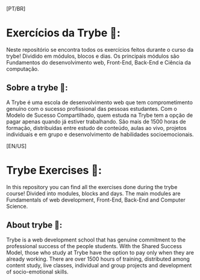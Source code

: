 [PT/BR]
# Exercícios da Trybe 🚀️:
Neste repositório se encontra todos os exercícios feitos durante o curso da trybe! Dividido em módulos, blocos e dias. Os principais módulos são Fundamentos do desenvolvimento web, Front-End, Back-End e Ciência da computação.

## Sobre a trybe 🚀️:
A Trybe é uma escola de desenvolvimento web que tem comprometimento genuíno com o sucesso profissional das pessoas estudantes. Com o Modelo de Sucesso Compartilhado, quem estuda na Trybe tem a opção de pagar apenas quando já estiver trabalhando. São mais de 1500 horas de formação, distribuídas entre estudo de conteúdo, aulas ao vivo, projetos individuais e em grupo e desenvolvimento de habilidades socioemocionais.

[EN/US]
# Trybe Exercises 🚀️:
In this repository you can find all the exercises done during the trybe course! Divided into modules, blocks and days. The main modules are Fundamentals of web development, Front-End, Back-End and Computer Science.

## About trybe 🚀️:
Trybe is a web development school that has genuine commitment to the professional success of the people students. With the Shared Success Model, those who study at Trybe have the option to pay only when they are already working. There are over 1500 hours of training, distributed among content study, live classes, individual and group projects and development of socio-emotional skills.